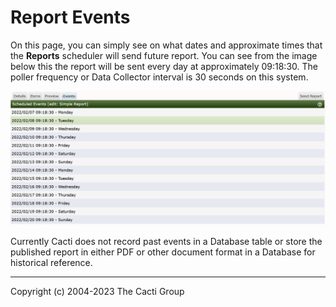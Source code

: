 # Report Events

On this page, you can simply see on what dates and approximate times that the
**Reports** scheduler will send future report.  You can see from the image below
this the report will be sent every day at approximately 09:18:30.  The poller frequency
or Data Collector interval is 30 seconds on this system.

![Report Events](images/reports-events.png)

Currently Cacti does not record past events in a Database table or store the published
report in either PDF or other document format in a Database for historical reference.

---
Copyright (c) 2004-2023 The Cacti Group
